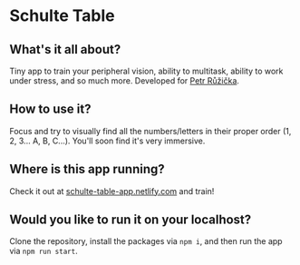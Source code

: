 # Schulte Table

## What's it all about?

Tiny app to train your peripheral vision, ability to multitask, ability to work under stress, and so much more. Developed for [Petr Růžička](https://www.petrruzicka.com/blog/tabulky/).

## How to use it?

Focus and try to visually find all the numbers/letters in their proper order (1, 2, 3... A, B, C...). You'll soon find it's very immersive.

## Where is this app running?

Check it out at [schulte-table-app.netlify.com](https://schulte-table-app.netlify.com/) and train!

## Would you like to run it on your localhost?

Clone the repository, install the packages via `npm i`, and then run the app via `npm run start`.
